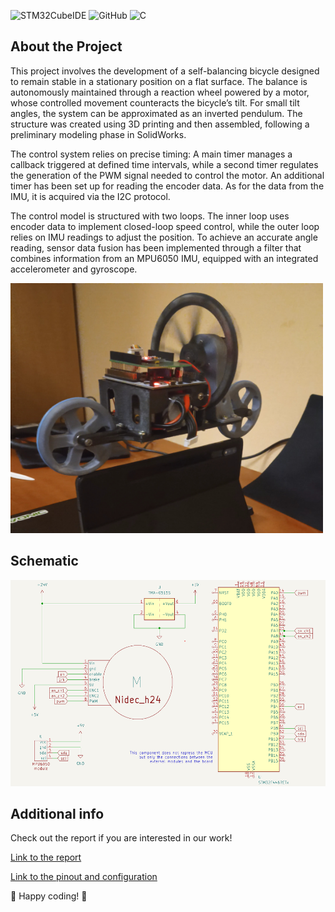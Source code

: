 ![STM32CubeIDE](https://img.shields.io/badge/STM32CubeIDE-%20lightblue?style=flat&logo=stmicroelectronics&link=https%3A%2F%2Fgithub.com%2FPhersax)
![GitHub](https://img.shields.io/badge/Github-purple?style=flat&logo=github&link=https%3A%2F%2Fgithub.com%2FPhersax)
![C](https://img.shields.io/badge/-%20darkblue?style=flat-square&logo=C)

## About the Project
This project involves the development of a self-balancing bicycle designed to remain stable in
a stationary position on a flat surface. The balance is autonomously maintained through a
reaction wheel powered by a motor, whose controlled movement counteracts the bicycle’s tilt.
For small tilt angles, the system can be approximated as an inverted pendulum.
The structure was created using 3D printing and then assembled, following a preliminary modeling phase in SolidWorks.

The control system relies on precise timing: A main timer manages a callback triggered at
defined time intervals, while a second timer regulates the generation of the PWM signal needed
to control the motor. An additional timer has been set up for reading the encoder data. As for
the data from the IMU, it is acquired via the I2C protocol.

The control model is structured with two loops. The inner loop uses encoder data to implement
closed-loop speed control, while the outer loop relies on IMU readings to adjust the position.
To achieve an accurate angle reading, sensor data fusion has been implemented through a filter
that combines information from an MPU6050 IMU, equipped with an integrated accelerometer
and gyroscope.

<img src="media/FinalWork.jpg" alt="Final Overview" width="500" height="400">

## Schematic
<img src="media/schematic.png" alt="Schematic" width="510" height="330">


## Additional info
Check out the report if you are interested in our work!

[Link to the report](SELF_BALANCING_BIKE_REPORT.pdf)

[Link to the pinout and configuration](pinout_and_config_report.pdf)

🚀 Happy coding! 🌟
